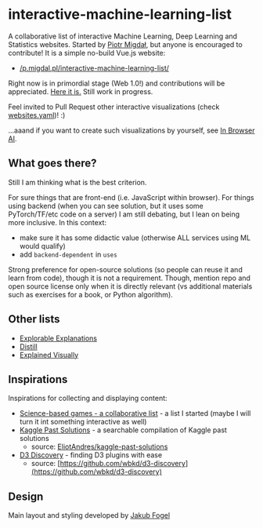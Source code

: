 # interactive-machine-learning-list

A collaborative list of interactive Machine Learning, Deep Learning and Statistics websites.
Started by [Piotr Migdał](https://p.migdal.pl/), but anyone is encouraged to contribute!
It is a simple no-build Vue.js website:

* [/p.migdal.pl/interactive-machine-learning-list/](https://p.migdal.pl/interactive-machine-learning-list/)

Right now is in primordial stage (Web 1.0!) and contributions will be appreciated. [Here it is.](http://p.migdal.pl/interactive-machine-learning-list/)
Still work in progress.

Feel invited to Pull Request other interactive visualizations (check [websites.yaml](https://github.com/stared/interactive-machine-learning-list/blob/master/websites.yaml))! :)

...aaand if you want to create such visualizations by yourself, see [In Browser AI](http://eepurl.com/dBJCfP).

## What goes there?

Still I am thinking what is the best criterion.

For sure things that are front-end (i.e. JavaScript within browser).
For things using backend (when you can see solution, but it uses some PyTorch/TF/etc code on a server) I am still debating, but I lean on being more inclusive. In this context:

* make sure it has some didactic value (otherwise ALL services using ML would qualify)
* add `backend-dependent` in `uses`

Strong preference for open-source solutions (so people can reuse it and learn from code), though it is not a requirement. Though, mention repo and open source license only when it is directly relevant (vs additional materials such as exercises for a book, or Python algorithm).

## Other lists

* [Explorable Explanations](http://explorabl.es/)
* [Distill](https://distill.pub/)
* [Explained Visually](http://setosa.io/ev/)

## Inspirations

Inspirations for collecting and displaying content:

* [Science-based games - a collaborative list](https://github.com/stared/science-based-games-list) - a list I started (maybe I will turn it int something interactive as well)
* [Kaggle Past Solutions](http://ndres.me/kaggle-past-solutions/) - a searchable compilation of Kaggle past solutions
  * source: [EliotAndres/kaggle-past-solutions](https://github.com/EliotAndres/kaggle-past-solutions)
* [D3 Discovery](https://d3-discovery.net/) - finding D3 plugins with ease
  * source: [https://github.com/wbkd/d3-discovery](https://github.com/wbkd/d3-discovery)


## Design

Main layout and styling developed by [Jakub Fogel](https://github.com/fogelkuba)